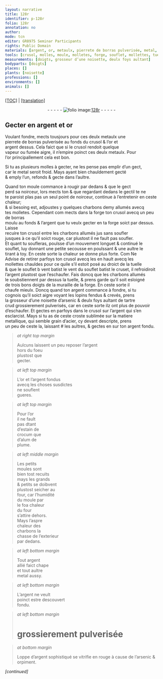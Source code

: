 ```yaml
---
layout: narrative
title: 128r
identifier: p-128r
folio: 128r
annotation: no
author:
mode: tcn
editor: GR8975 Seminar Participants
rights: Public Domain
materials: [argent, or, metaulx, pierrete de borras pulverisée, metal, charbons, borras, arsenic & deulx foys aultant de tartre crud grossierement pulverisés, acier, argent fondu, or et l’argent fondus, estain, crocum, alum de plume, argent allié, argent sophistiqué, arsenic, orpiment]
tools: [crusol, molles, moule, molletes, forge, souflet, mollettes, tuelle, cruset, moules, four]
measurements: [doigts, grosseur d’une noisette, deulx foys aultant]
bodyparts: [doigts]
places: []
plants: [noisette]
professions: []
environments: []
animals: []
---
```


 <p><a href="{{ site.baseurl }}/normalized/">[TOC]</a> | <a href="{{ site.baseurl }}/texts/p-128r_tl/" target="_blank">[translation]</a></p><div class="folio" align="center">- - - - - <a href="http://gallica.bnf.fr/ark:/12148/btv1b10500001g/f261.image" target="_blank"><img src="https://cu-mkp.github.io/2017-workshop-edition/assets/photo-icon.png" alt="folio image: " style="display:inline-block; margin-bottom:-3px;"/>128r</a> - - - - - </div>  
  

## Gecter en <span class="m">argent</span> et <span class="m">or</span>

 
 Voulant fondre, mects tousjours pour ces deulx <span class="m">metaulx</span> une<br/> <span class="m">pierrete de borras pulverisée</span> au fonds du <span class="tl">crusol</span> & l’<span class="m">or</span> et<br/> <span class="m">argent</span> dessus. Cela faict que si le <span class="tl">crusol</span> rendoit quelque<br/> vapeur ou fumée aigre, il n’empire poinct ces deulx <span class="m">metaulx</span>. Pour<br/> l’<span class="m">or</span> principallement cela est bon.
 
 Si tu as plusieurs <span class="tl">molles</span> à gecter, ne les pense pas emplir d’un gect,<br/> car le <span class="m">metal</span> seroit froid. Mays ayant bien chauldement gecté<br/> & emply l’un, refonds & gecte dans l’aultre.
 
 Quand ton <span class="tl">moule</span> commance à rougir par dedans <span class="del">& que le gect</span><br/> <span class="del">perd sa noirceur, lors mects ton</span> & que regardant dedans <span class="add">le gect</span>il <span class="del">te</span> ne<br/> te paroist <span class="del">plas</span> <span class="add">pas un seul point</span> de noirceur, continue à l’entretenir en ceste chaleur;<br/> & si besoing est, adjoustes y quelques <span class="m">charbons</span> demy allumés avecq<br/> tes <span class="tl">molletes</span>. Cependant <span class="del">com</span> mects <span class="add">dans la <span class="tl">forge</span> </span> ton <span class="tl">crusol</span> avecq un peu de <span class="m">borras</span><br/> moulu au fonds & l’<span class="m">argent</span> que tu veulx gecter <span class="del">en ta <span class="tl">forge</span></span> <span class="add">soict par dessus</span>. Laisse<br/> recuire ton <span class="tl">crusol</span> entre les <span class="m">charbons</span> allumés <span class="del">jus</span> <span class="del">sans soufler</span><br/> jusques à ce qu’il soict rouge, car plustost il ne fault pas soufler.<br/> Et quant tu soufleras, poulsse d’un mouvem<span class="exp">ent</span> longuet & continué le<br/> <span class="tl">souflet</span>, luy donnant une petite secousse en poulssant & une aultre le<br/> tirant à toy. En ceste sorte la chaleur se donne plus forte. <span class="del">Com</span> <span class="del">Ne </span><br/> Advise de retirer parfoys ton <span class="tl">crusol</span> <span class="del">avecq les</span> en hault avecq les<br/> <span class="tl">mollettes</span> chauldes pour ce qu<span class="del">il</span><span class="add">e s’il</span> estoit posé au droict de la <span class="tl">tuelle</span><br/> & que le <span class="del"><span class="tl">souflet</span> b</span> <span class="del"><span class="add">vent batist le</span></span> vent du <span class="tl">souflet</span> batist le <span class="tl">cruset</span>, il refroidiroit<br/> l’<span class="m">argent</span> plustost que l’eschaufer. Fais doncq que les <span class="m">charbons</span> allumés<br/> le soubstiennent par dessus la <span class="tl">tuelle</span>, & prens garde qu’il soit esloigné<br/> de trois bons <span class="ms"><span class="bp">doigts</span></span> de la muraille de la <span class="tl">forge</span>. En ceste sorte il<br/> chaufe mieulx. Doncq quand ton <span class="m">argent</span> commance à fondre, si tu<br/> cognois qu’il soict aigre voyant les lopins fendus & crevés, prens<br/> la <span class="ms">grosseur d’une <span class="pa">noisette</span></span> d’<span class="m">arsenic & <span class="ms">deulx foys aultant</span> de tartre<br/> crud grossierem<span class="exp">ent</span> pulverisés</span>, car en ceste sorte ilz ont plus de pouvoir<br/> d’eschaufer. Et gectes en parfoys dans le <span class="tl">crusol</span> sur l’<span class="m">argent</span> qui s’en<br/> esclarcist. Mays si tu as de ceste croste sublimée sur la matiere<br/> metallique, qui semble grain d’<span class="m">acier</span>, cy devant descripte, prens<br/> un peu de ceste la, laissant <span class="add">#</span> les aultres, & gectes en sur ton <span class="m">argent fondu</span>.
 
> *at right top margin*
> 
> 
>   Aulcuns laissent un peu reposer l’<span class="m">argent</span><br/> hors du foeu<br/> plustost que<br/> gecter.
 
> *at left top margin*
> 
> 
>   L’<span class="m">or et l’argent fondus</span><br/> avecq les choses susdictes<br/> ne souflent<br/> gueres.
 
> *at left top margin*
> 
> 
>   Pour l’<span class="m">or</span><br/> il ne fault<br/> pas <span class="del">d</span>tant<br/> <span class="del">d’<span class="m">estain</span></span> de<br/> <span class="m">crocum</span> que<br/> d’<span class="m">alum de<br/> plume</span>.
 
> *at left middle margin*
> 
> 
>   Les petits<br/> <span class="tl">moules</span> sont<br/> bien tost recuits<br/> mays les grands<br/> & petits se doibvent<br/> plustost seicher au<br/> <span class="tl">four</span>, car l’humidité<br/> du <span class="tl">moule</span> par<br/> l<span class="del">e fo</span>a chaleur<br/> du <span class="tl">four</span><br/> s’attire dehors.<br/> Mays l’aspre<br/> chaleur des<br/> <span class="m">charbons</span> la<br/> chasse de l’exterieur<br/> par dedans.
 
> *at left bottom margin*
> 
> 
>   Tout <span class="m">argent<br/> allié</span> faict chape<br/> et tout aultre<br/> <span class="m">metal</span> aussy.
 
> *at left bottom margin*
> 
> 
>   L’<span class="m">argent</span> ne veult<br/> poinct estre descouvert<br/> fondu.
 
> *at left bottom margin*
> 
> 
>   # <span class="add">grossierem<span class="exp">ent</span> pulverisée</span>
 
> *at bottom margin*
> 
> 
>   Loppe d’<span class="m">argent sophistiqué</span> se vitrifie en rouge à cause de l’<span class="m">arsenic</span> & <span class="m">orpiment</span>.
 
*[continued]*
 
 